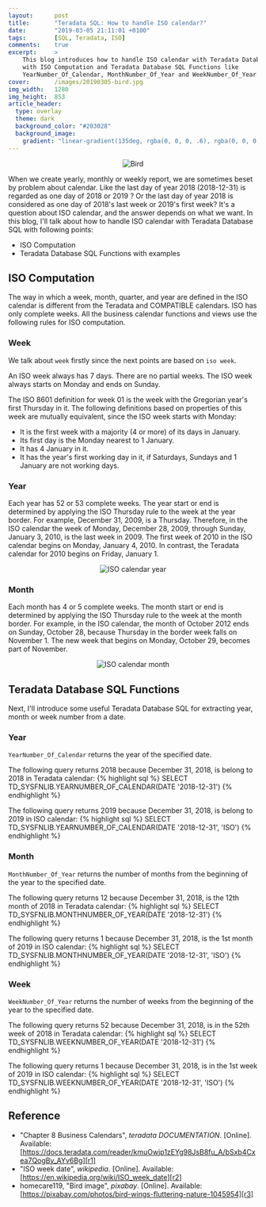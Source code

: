 ```yaml
---
layout:      post
title:       "Teradata SQL: How to handle ISO calendar?"
date:        "2019-03-05 21:11:01 +0100"
tags:        [SQL, Teradata, ISO]
comments:    true
excerpt:     >
    This blog introduces how to handle ISO calendar with Teradata Database SQL
    with ISO Computation and Teradata Database SQL Functions like
    YearNumber_Of_Calendar, MonthNumber_Of_Year and WeekNumber_Of_Year.
cover:       /images/20190305-bird.jpg
img_width:   1280
img_height:  853
article_header:
  type: overlay
  theme: dark
  background_color: "#203028"
  background_image:
    gradient: "linear-gradient(135deg, rgba(0, 0, 0, .6), rgba(0, 0, 0, .4))"
---
```


<p align="center">
  <img alt="Bird"
  src="{{ site.baseurl }}/images/20190305-bird.jpg"/>
</p>

When we create yearly, monthly or weekly report, we are sometimes beset by
problem about calendar. Like the last day of year 2018 (2018-12-31) is regarded
as one day of 2018 or 2019 ? Or the last day of year 2018 is considered as one
day of 2018's last week or 2019's first week? It's a question about ISO
calendar, and the answer depends on what we want. In this blog, I'll talk about
how to handle ISO calendar with Teradata Database SQL with following points:

- ISO Computation
- Teradata Database SQL Functions with examples

## ISO Computation
The way in which a week, month, quarter, and year are defined in the ISO
calendar is different from the Teradata and COMPATIBLE calendars. ISO has only
complete weeks. All the business calendar functions and views use the following
rules for ISO computation.

### Week
We talk about `week` firstly since the next points are based on `iso week`.

An ISO week always has 7 days. There are no partial weeks. The ISO week always
starts on Monday and ends on Sunday.

The ISO 8601 definition for week 01 is the week with the Gregorian year's first
Thursday in it. The following definitions based on properties of this week are
mutually equivalent, since the ISO week starts with Monday:

- It is the first week with a majority (4 or more) of its days in January.
- Its first day is the Monday nearest to 1 January.
- It has 4 January in it.
- It has the year's first working day in it, if Saturdays, Sundays and 1
January are not working days.

### Year
Each year has 52 or 53 complete weeks. The year start or end is determined by
applying the ISO Thursday rule to the week at the year border. For example,
December 31, 2009, is a Thursday. Therefore, in the ISO calendar the week of
Monday, December 28, 2009, through Sunday, January 3, 2010, is the last week
in 2009. The first week of 2010 in the ISO calendar begins on Monday, January
4, 2010. In contrast, the Teradata calendar for 2010 begins on Friday, January 1.

<p align="center">
  <img alt="ISO calendar year"
  src="{{ site.baseurl }}/images/20190305-iso-year.jpg"/>
</p>

### Month
Each month has 4 or 5 complete weeks. The month start or end is determined by
applying the ISO Thursday rule to the week at the month border. For example, in
the ISO calendar, the month of October 2012 ends on Sunday, October 28, because
Thursday in the border week falls on November 1. The new week that begins on
Monday, October 29, becomes part of November.

<p align="center">
  <img alt="ISO calendar month"
  src="{{ site.baseurl }}/images/20190305-iso-month.jpg"/>
</p>

## Teradata Database SQL Functions
Next, I'll introduce some useful Teradata Database SQL for extracting year,
month or week number from a date.

### Year
`YearNumber_Of_Calendar` returns the year of the specified date.

The following query returns 2018 because December 31, 2018, is belong to 2018
in Teradata calendar:
{% highlight sql %}
SELECT TD_SYSFNLIB.YEARNUMBER_OF_CALENDAR(DATE '2018-12-31')
{% endhighlight %}

The following query returns 2019 because December 31, 2018, is belong to 2019
in ISO calendar:
{% highlight sql %}
SELECT TD_SYSFNLIB.YEARNUMBER_OF_CALENDAR(DATE '2018-12-31', 'ISO')
{% endhighlight %}

### Month
`MonthNumber_Of_Year` returns the number of months from the beginning of the
year to the specified date.

The following query returns 12 because December 31, 2018, is the 12th month of
2018 in Teradata calendar:
{% highlight sql %}
SELECT TD_SYSFNLIB.MONTHNUMBER_OF_YEAR(DATE '2018-12-31')
{% endhighlight %}

The following query returns 1 because December 31, 2018, is the 1st month of
2019 in ISO calendar:
{% highlight sql %}
SELECT TD_SYSFNLIB.MONTHNUMBER_OF_YEAR(DATE '2018-12-31', 'ISO')
{% endhighlight %}

### Week
`WeekNumber_Of_Year` returns the number of weeks from the beginning of the year
to the specified date.

The following query returns 52 because December 31, 2018, is in the 52th week of
2018 in Teradata calendar:
{% highlight sql %}
SELECT TD_SYSFNLIB.WEEKNUMBER_OF_YEAR(DATE '2018-12-31')
{% endhighlight %}

The following query returns 1 because December 31, 2018, is in the 1st week of
2019 in ISO calendar:
{% highlight sql %}
SELECT TD_SYSFNLIB.WEEKNUMBER_OF_YEAR(DATE '2018-12-31', 'ISO')
{% endhighlight %}

## Reference
- "Chapter 8 Business Calendars", _teradata DOCUMENTATION_. [Online]. Available: [https://docs.teradata.com/reader/kmuOwjp1zEYg98JsB8fu_A/bSxb4Cxea7QogBy_AYv6Bg][r1]
- "ISO week date", _wikipedia_. [Online]. Available: [https://en.wikipedia.org/wiki/ISO_week_date][r2]
- homecare119, "Bird image", _pixabay_. [Online]. Available: [https://pixabay.com/photos/bird-wings-fluttering-nature-1045954][r3]

[r1]: https://docs.teradata.com/reader/kmuOwjp1zEYg98JsB8fu_A/bSxb4Cxea7QogBy_AYv6Bg
[r2]: https://en.wikipedia.org/wiki/ISO_week_date
[r3]: https://pixabay.com/photos/bird-wings-fluttering-nature-1045954
